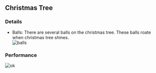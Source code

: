 ## Christmas Tree


### Details
 - Balls:
  There are several balls on the christmas tree. These balls roate when christmas tree shines. <br />
 ![balls](https://cloud.githubusercontent.com/assets/16565587/24786859/6cf7d5f8-1b19-11e7-9a0d-7ca085157513.gif)

### Performance

  ![ok](https://cloud.githubusercontent.com/assets/16565587/24786708/7c3480a8-1b18-11e7-9036-346c54370257.gif)
